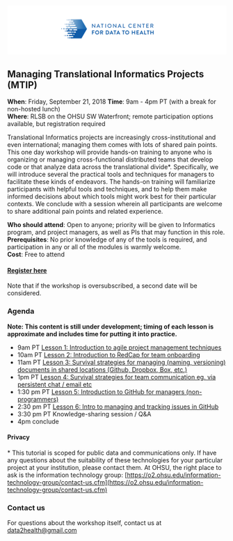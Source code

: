 ![](./other-images/CD2H-logo-01.png)
## Managing Translational Informatics Projects (MTIP)

**When**: Friday, September 21, 2018 
**Time**: 9am - 4pm PT (with a break for non-hosted lunch)  
**Where**: RLSB on the OHSU SW Waterfront; remote participation options available, but registration required

Translational Informatics projects are increasingly cross-institutional and even international; managing them comes with lots of shared pain points. This one day workshop will provide hands-on training to anyone who is organizing or managing cross-functional distributed teams that develop code or that analyze data across the translational divide*. Specifically, we will introduce several the practical tools and techniques for managers to facilitate these kinds of endeavors. The hands-on training will familiarize participants with helpful tools and techniques, and to help them make informed decisions about which tools might work best for their particular contexts. We conclude with a session wherein all participants are welcome to share additional pain points and related experience.

**Who should attend**: Open to anyone; priority will be given to Informatics program, and project managers, as well as PIs that may function in this role. 
**Prerequisites**: No prior knowledge of any of the tools is required, and participation in any or all of the modules is warmly welcome.  
**Cost**: Free to attend  

#### [Register here](https://docs.google.com/forms/d/e/1FAIpQLSdNWPSk1jJVu-b2ITL6SwNVlOkaqdHiymTV4GtrZzmetuaJdQ/viewform)
Note that if the workshop is oversubscribed, a second date will be considered.

### Agenda

**Note: This content is still under development; timing of each lesson is approximate and includes time for putting it into practice.**  

- 9am PT [Lesson 1: Introduction to agile project management techniques](lessons/Lesson1.md)
- 10am PT [Lesson 2: Introduction to RedCap for team onboarding](lessons/Lesson2.md) 
- 11am PT [Lesson 3: Survival strategies for managing (naming, versioning) documents in shared locations (Github, Dropbox, Box, etc.)](lessons/Lesson5.md) 
- 1pm PT [Lesson 4: Survival strategies for team communication eg. via persistent chat / email etc](lessons/Lesson6.md)
- 1:30 pm PT [Lesson 5: Introduction to GitHub for managers (non-programmers)
](lessons/Lesson3.md) 
- 2:30 pm PT [Lesson 6: Intro to managing and tracking issues in GitHub
](lessons/Lesson4.md)
- 3:30 pm PT Knowledge-sharing session / Q&A
- 4pm conclude

#### Privacy
\* This tutorial is scoped for public data and communications only. If have any questions about the suitability of these technologies for your particular project at your institution, please contact them. At OHSU, the right place to ask is the information technology group: [https://o2.ohsu.edu/information-technology-group/contact-us.cfm](https://o2.ohsu.edu/information-technology-group/contact-us.cfm)

### Contact us
For questions about the workshop itself, contact us at [data2health@gmail.com](mailto:data2health@gmail.com)


